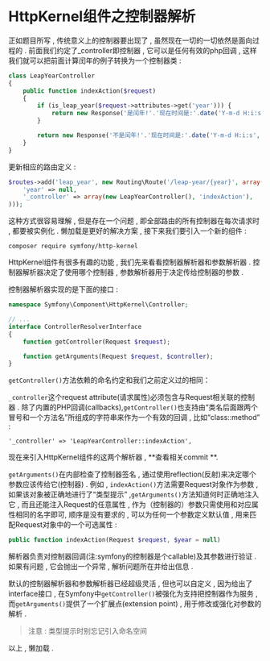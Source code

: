 # HttpKernel组件之控制器解析

正如题目所写 , 传统意义上的控制器要出现了 , 虽然现在一切的一切依然是面向过程的 . 前面我们约定了\_controller即控制器 , 它可以是任何有效的php回调 , 这样我们就可以把前面计算闰年的例子转换为一个控制器类 :

```php
class LeapYearController
{
    public function indexAction($request)
    {
        if (is_leap_year($request->attributes->get('year'))) {
            return new Response('是闰年!'.'现在时间是:'.date('Y-m-d H:i:s', time()));
        }

        return new Response('不是闰年!'.'现在时间是:'.date('Y-m-d H:i:s', time()));
    }
}
```

更新相应的路由定义 :

```php
$routes->add('leap_year', new Routing\Route('/leap-year/{year}', array(
    'year' => null,
    '_controller' => array(new LeapYearController(), 'indexAction'),
)));
```

这种方式很容易理解 , 但是存在一个问题 , 即全部路由的所有控制器在每次请求时 , 都要被实例化 . 懒加载是更好的解决方案 , 接下来我们要引入一个新的组件 :

```
composer require symfony/http-kernel
```

HttpKernel组件有很多有趣的功能 , 我们先来看看控制器解析器和参数解析器 . 控制器解析器决定了使用哪个控制器 , 参数解析器用于决定传给控制器的参数 .

控制器解析器实现的是下面的接口 :

```php
namespace Symfony\Component\HttpKernel\Controller;

// ...
interface ControllerResolverInterface
{
    function getController(Request $request);

    function getArguments(Request $request, $controller);
}
```

`getController()`方法依赖的命名约定和我们之前定义过的相同：

`_controller`这个request attribute\(请求属性\)必须包含与Request相关联的控制器 . 除了内置的PHP回调\(callbacks\),`getController()`也支持由“类名后面跟两个冒号和一个方法名”所组成的字符串来作为一个有效的回调 , 比如“class::method” :

```
'_controller' => 'LeapYearController::indexAction',
```

现在来引入HttpKernel组件的这两个解析器 , **查看相关commit **.

`getArguments()`在内部检查了控制器签名 , 通过使用reflection\(反射\)来决定哪个参数应该传给它\(控制器\) . 例如 , `indexAction()`方法需要Request对象作为参数 , 如果该对象被正确地进行了“类型提示” ,`getArguments()`方法知道何时正确地注入它 , 而且还能注入Request的任意属性 , 作为（控制器的）参数只需使用和对应属性相同的名字即可, 顺序是没有要求的 , 可以为任何一个参数定义默认值 , 用来匹配Request对象中的一个可选属性 :

```php
public function indexAction(Request $request, $year = null)
```

解析器负责对控制器回调\(注:symfony的控制器是个callable\)及其参数进行验证 . 如果有问题 , 它会抛出一个异常 , 解析问题所在并给出信息 .

默认的控制器解析器和参数解析器已经超级灵活 , 但也可以自定义 , 因为给出了interface接口 , 在Symfony中`getController()`被强化为支持把控制器作为服务 , 而`getArguments()`提供了一个扩展点\(extension point\) , 用于修改或强化对参数的解析 .

> 注意 : 类型提示时别忘记引入命名空间

以上 , 懒加载 . 


